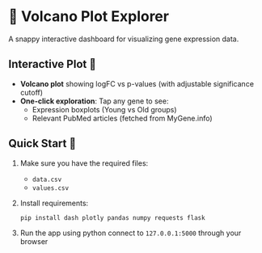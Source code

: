 # 🧬 Volcano Plot Explorer 

A snappy interactive dashboard for visualizing gene expression data.

## Interactive Plot 🌋

- **Volcano plot** showing logFC vs p-values (with adjustable significance cutoff)
- **One-click exploration**: Tap any gene to see:
  - Expression boxplots (Young vs Old groups)
  - Relevant PubMed articles (fetched from  MyGene.info)

## Quick Start 🚀

1. Make sure you have the required files:
   - `data.csv`
   - `values.csv`

2. Install requirements:
   ```bash
   pip install dash plotly pandas numpy requests flask
   ```
3. Run the app using python connect to `127.0.0.1:5000` through your browser